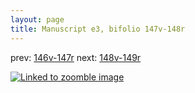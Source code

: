 ```yaml
---
layout: page
title: Manuscript e3, bifolio 147v-148r
---
```


prev: [146v-147r](../146v-147r/) next: [148v-149r](../148v-149r/)



[![Linked to zoomble image](http://www.homermultitext.org/iipsrv?IIIF=/project/homer/pyramidal/deepzoom/hmt/e3bifolio/v1/E3_147v_148r.tif/full/2000,/0/default.jpg)](http://www.homermultitext.org/ict2/?urn=urn:cite2:hmt:e3bifolio.v1:E3_147v_148r)

